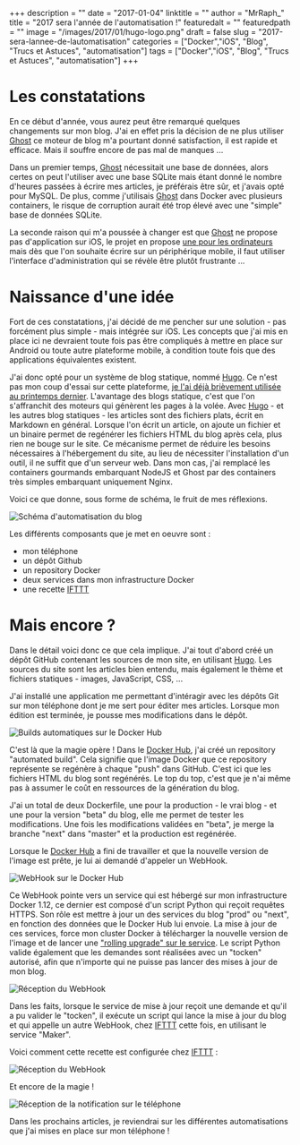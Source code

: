 +++
description = ""
date = "2017-01-04"
linktitle = ""
author = "MrRaph_"
title = "2017 sera l'année de l'automatisation !"
featuredalt = ""
featuredpath = ""
image = "/images/2017/01/hugo-logo.png"
draft = false
slug = "2017-sera-lannee-de-lautomatisation"
categories = ["Docker","iOS", "Blog", "Trucs et Astuces", "automatisation"]
tags = ["Docker","iOS", "Blog", "Trucs et Astuces", "automatisation"]
+++

# Les constatations

En ce début d'année, vous aurez peut être remarqué quelques changements sur mon blog. J'ai en effet pris la décision de ne plus utiliser [Ghost](https://ghost.org/fr/) ce moteur de blog m'a pourtant donné satisfaction, il est rapide et efficace. Mais il souffre encore de pas mal de manques ...

Dans un premier temps, [Ghost](https://ghost.org/fr/) nécessitait une base de données, alors certes on peut l'utiliser avec une base SQLite mais étant donné le nombre d'heures passées à écrire mes articles, je préférais être sûr, et j'avais opté pour MySQL. De plus, comme j'utilisais [Ghost](https://ghost.org/fr/) dans Docker avec plusieurs containers, le risque de corruption aurait été trop élevé avec une "simple" base de données SQLite.

La seconde raison qui m'a poussée à changer est que [Ghost](https://ghost.org/fr/) ne propose pas d'application sur iOS, le projet en propose [une pour les ordinateurs](https://blog.ghost.org/desktop/) mais dès que l'on souhaite écrire sur un périphérique mobile, il faut utiliser l'interface d'administration qui se révèle être plutôt frustrante ...

# Naissance d'une idée

Fort de ces constatations, j'ai décidé de me pencher sur une solution - pas forcément plus simple - mais intégrée sur iOS. Les concepts que j'ai mis en place ici ne devraient toute fois pas être compliqués à mettre en place sur Android ou toute autre plateforme mobile, à condition toute fois que des applications équivalentes existent.

J'ai donc opté pour un système de blog statique, nommé  [Hugo](https://gohugo.io/). Ce n'est pas mon coup d'essai sur cette plateforme, [je l'ai déjà brièvement utilisée au printemps dernier](https://techan.fr/publier-automatiquement-sur-facebook-les-nouveaux-posts-dans-hugo/). L'avantage des blogs statique, c'est que l'on s'affranchit des moteurs qui génèrent les pages à la volée. Avec [Hugo](https://gohugo.io/) - et les autres blog statiques - les articles sont des fichiers plats, écrit en Markdown en général. Lorsque l'on écrit un article, on ajoute un fichier et un binaire permet de regénérer les fichiers HTML du blog après cela, plus rien ne bouge sur le site. Ce mécanisme permet de réduire les besoins nécessaires à l'hébergement du site, au lieu de nécessiter l'installation d'un outil, il ne suffit que d'un serveur web. Dans mon cas, j'ai remplacé les containers gourmands embarquant NodeJS et Ghost par des containers très simples embarquant uniquement Nginx.


Voici ce que donne, sous forme de schéma, le fruit de mes réflexions.

![Schéma d'automatisation du blog](/images/2017/01/blog_automations.png)

Les différents composants que je met en oeuvre sont :
* mon téléphone
* un dépôt Github
* un repository Docker
* deux services dans mon infrastructure Docker
* une recette [IFTTT](https://ifttt.com)

# Mais encore ?

Dans le détail voici donc ce que cela implique. J'ai tout d'abord créé un dépôt GitHub contenant les sources de mon site, en utilisant [Hugo](https://gohugo.io/). Les sources du site sont les articles bien entendu, mais également le thème et fichiers statiques - images, JavaScript, CSS, ...

J'ai installé une application me permettant d'intéragir avec les dépôts Git sur mon téléphone dont je me sert pour éditer mes articles. Lorsque mon édition est terminée, je pousse mes modifications dans le dépôt.

![Builds automatiques sur le Docker Hub](/images/2017/01/docker_hub_automated_builds.png)

C'est là que la magie opère ! Dans le [Docker Hub](https://hub.docker.com), j'ai créé un repository "automated build". Cela signifie que l'image Docker que ce repository représente se regénère à chaque "push" dans GitHub. C'est ici que les fichiers HTML du blog sont regénérés. Le top du top, c'est que je n'ai même pas à assumer le coût en ressources de la génération du blog.

J'ai un total de deux Dockerfile, une pour la production - le vrai blog - et une pour la version "beta" du blog, elle me permet de tester les modifications. Une fois les modifications validées en "beta", je merge la branche "next" dans "master" et la production est regénérée.

Lorsque le [Docker Hub](https://hub.docker.com) a fini de travailler et que la nouvelle version de l'image est prête, je lui ai demandé d'appeler un WebHook.

![WebHook sur le Docker Hub](/images/2017/01/docker_hub_webhooks.png)

Ce WebHook pointe vers un service qui est hébergé sur mon infrastructure Docker 1.12, ce dernier est composé d'un script Python qui reçoit requêtes HTTPS. Son rôle est mettre à jour un des services du blog "prod" ou "next", en fonction des données que le Docker Hub lui envoie. La mise à jour de ces services, force mon cluster Docker à télécharger la nouvelle version de l'image et de lancer une ["rolling upgrade" sur le service](https://techan.fr/les-rolling-updates-avec-docker-1-12/). Le script Python valide également que les demandes sont réalisées avec un "tocken" autorisé, afin que n'importe qui ne puisse pas lancer des mises à jour de mon blog.

![Réception du WebHook](/images/2017/01/blog_webhook_update.png)

Dans les faits, lorsque le service de mise à jour reçoit une demande et qu'il a pu valider le "tocken", il exécute un script qui lance la mise à jour du blog et qui appelle un autre WebHook, chez [IFTTT](https://ifttt.com) cette fois, en utilisant le service "Maker".

Voici comment cette recette est configurée chez [IFTTT](https://ifttt.com) :

![Réception du WebHook](/images/2017/01/blog_automation_ifttt.png)

Et encore de la magie !

![Réception de la notification sur le téléphone](/images/2017/01/blog_automation_ios_notification.jpeg
)

Dans les prochains articles, je reviendrai sur les différentes automatisations que j'ai mises en place sur mon téléphone !
